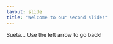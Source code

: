 ```yaml
---
layout: slide
title: "Welcome to our second slide!"
---
```

Sueta...
Use the left arrow to go back!
